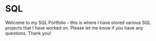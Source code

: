 # SQL
Welcome to my SQL Portfolio - this is where I have stored various SQL projects that I have worked on. Please let me know if you have any questions. Thank you!
